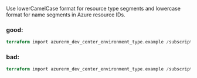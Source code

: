 Use lowerCamelCase format for resource type segments and lowercase format for name segments in Azure resource IDs.

### good:
```terraform
terraform import azurerm_dev_center_environment_type.example /subscriptions/00000000-0000-0000-0000-000000000000/resourceGroups/group1/providers/Microsoft.DevCenter/devCenters/dc1/environmentTypes/et1
```

### bad:
```terraform
terraform import azurerm_dev_center_environment_type.example /subscriptions/00000000-0000-0000-0000-000000000000/resourceGroups/group1/providers/Microsoft.DevCenter/devcenters/dc1/environmentTypes/et1
```
